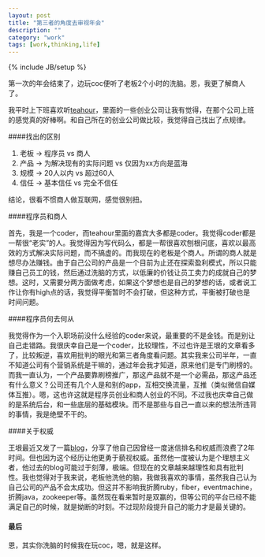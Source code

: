 ```yaml
---
layout: post
title: "第三者的角度去审视年会"
description: ""
category: "work"
tags: [work,thinking,life]
---
```

{% include JB/setup %}

第一次的年会结束了，边玩coc便听了老板2个小时的洗脑。恩，我更了解商人了。

我平时上下班喜欢听[teahour](http://teahour.fm/)，里面的一些创业公司让我有觉得，在那个公司上班的感觉真的好棒啊。和自己所在的创业公司做比较，我觉得自己找出了点规律。

####找出的区别

1. 老板 -> 程序员 vs 商人
2. 产品 -> 为解决现有的实际问题 vs 仅因为xx方向是蓝海
3. 规模 -> 20人以内 vs 超过60人
4. 信任 -> 基本信任 vs 完全不信任


结论，很看不惯商人做互联网，感觉很别扭。


####程序员和商人

首先，我是一个coder，而teahour里面的嘉宾大多都是coder。我觉得coder都是一帮很“老实”的人。我觉得因为写代码么，都是一帮很喜欢刨根问底，喜欢以最高效的方式解决实际问题，而不搞虚的。而我现在的老板是个商人。所谓的商人就是想尽办法赚钱。由于自己公司的产品是一个目前为止还在探索盈利模式，所以只能赚自己员工的钱，然后通过洗脑的方式，以低廉的价钱让员工卖力的成就自己的梦想。这时，又需要分两方面做考虑，如果这个梦想也是自己的梦想的话，或者说工作让你有high点的话，我觉得平衡暂时不会打破，但这种方式，平衡被打破也是时间问题。


####程序员何去何从

我觉得作为一个入职场前没什么经验的coder来说，最重要的不是金钱。而是别让自己走错路。我很庆幸自己是一个coder，比较理性，不过也许是王垠的文章看多了，比较叛逆，喜欢用批判的眼光和第三者角度看问题。其实我来公司半年，一直不知道公司有个营销系统是干嘛的，通过年会我才知道，原来他们是专门刷榜的。而我一直认为，一个产品要靠刷榜推广，那这产品就不是一个必需品，那这产品还有什么意义？公司还有几个人是和别的app，互相交换流量，互推（类似微信自媒体互推）。嗯，这也许这就是程序员创业和商人创业的不同。不过我也庆幸自己做的是系统后台，和一些底层的基础模块。而不是那些与自己一直以来的想法所违背的事情，我是绝壁不干的。


####关于权威

王垠最近又发了一篇[blog](http://www.yinwang.org/blog-cn/2014/01/04/authority/)，分享了他自己因曾经一度迷信排名和权威而浪费了2年时间。但也因为这个经历让他更勇于藐视权威。虽然他一度被认为是个理想主义者，他过去的blog可能过于刻薄，极端。但现在的文章越来越理性和具有批判性。我也觉得对于我来说，老板他洗他的脑，我做我喜欢的事情，虽然我自己认为自己公司的产品不会太成功。但这并不影响我折腾ruby，fiber，eventmachine，折腾java，zookeeper等。虽然现在看来暂时是双赢的，但等公司的平台已经不能满足自己的时候，就是拗断的时刻。不过现阶段提升自己的能力才是最关键的。

#### 最后
恩，其实你洗脑的时候我在玩coc，嗯，就是这样。